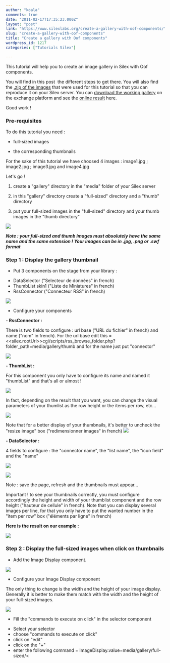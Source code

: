 ```yaml
---
author: "koala"
comments: true
date: "2011-02-17T17:35:23.000Z"
layout: "post"
link: "https://www.silexlabs.org/create-a-gallery-with-oof-components/"
slug: "create-a-gallery-with-oof-components"
title: "Create a gallery with Oof components"
wordpress_id: 1217
categories: ["Tutorials Silex"]

---
```

This tutorial will help you to create an image gallery in Silex with Oof components.

You will find in this post  the different steps to get there. You will also find the [.zip of the images](https://www.silexlabs.org/wp-content/uploads/2011/02/gallery.zip) that were used for this tutorial so that you can reproduce it on your Silex server.
You can [download the working gallery](https://www.silexlabs.org/?cat=55) on the exchange platform and see the [online result](http://silexprod.com/tutorial.gallery) here.

Good work !


### Pre-requisites


To do this tutorial you need :




  * full-sized images


  * the corresponding thumbnails


For the sake of this tutorial we have choosed 4 images : image1.jpg ; image2.jpg ; image3.jpg and image4.jpg

Let's go !

<!-- more -->


  1. create a "gallery" directory in the "media" folder of your Silex server


  2. in this "gallery" directory create a "full-sized" directory and a "thumb" directory


  3. put your full-sized images in the "full-sized" directory and your thumb images in the "thumb directory"


![](https://www.silexlabs.org/wp-content/uploads/2011/02/your-gallery-directory.png)

_**Note : your full-sized and thumb images must absolutely have the same name and the same extension ! Your images can be in .jpg, .png or .swf format**_


### Step 1 : Display the gallery thumbnail






  * Put 3 components on the stage from your library :
- DataSelector ("Selecteur de données" in french)
- ThumbList skin1 ("Liste de Miniatures" in french)
- RssConnector ("Connecteur RSS" in french)




![](https://www.silexlabs.org/wp-content/uploads/2011/02/add_oof_components1.jpg)










  * Configure your components


**- RssConnector :**

There is two fields to configure : url base ("URL du fichier" in french) and name ("nom" in french).
For the url base edit this = <<silex.rootUrl>>cgi/scripts/rss_browse_folder.php?folder_path=media/gallery/thumb and for the name just put "connector"


![](https://www.silexlabs.org/wp-content/uploads/2011/02/connector-properties1.png)




**- ThumbList :**




For this component you only have to configure its name and named it "thumbList" and that's all or almost !




![](https://www.silexlabs.org/wp-content/uploads/2011/02/thumblist-properties1.png)




In fact, depending on the result that you want, you can change the visual parameters of your thumlist as the row height or the items per row, etc...




![](https://www.silexlabs.org/wp-content/uploads/2011/02/thumblist-visual-parameters.png)




Note that for a better display of your thumbnails, it's better to uncheck the "resize image" box ("redimensionner images" in french) [![](https://www.silexlabs.org/wp-content/uploads/2011/02/resize-image-box.png)](https://www.silexlabs.org/?attachment_id=1275)




**- DataSelector :**




4 fields to configure : the "connector name", the "list name", the "icon field" and the "name"




![](https://www.silexlabs.org/wp-content/uploads/2011/02/selector-properties.png)




![](https://www.silexlabs.org/wp-content/uploads/2011/02/selector-properties-2.png)




Note : save the page, refresh and the thumbnails must appear...







Important ! to see your thumbnails correctly, you must configure accordingly the height and width of your thumblist component and the row height ("hauteur de cellule" in french). Note that you can display several images per line, for that you only have to put the wanted number in the "item per row" box ("éléments par ligne" in french)




**Here is the result on our example :**




![](https://www.silexlabs.org/wp-content/uploads/2011/02/the-thumbnails-appear.png)





### Step 2 : Display the full-sized images when click on thumbnails






  * Add the Image Display component.


![](https://www.silexlabs.org/wp-content/uploads/2011/02/add-image-display-component.jpg)




  * Configure your Image Display component


The only thing to change is the width and the height of your image display. Generally it is better to make them match with the width and the height of your full-sized images.

![](https://www.silexlabs.org/wp-content/uploads/2011/02/the-image-display-properties.png)




  * Fill the "commands to execute on click" in the selector component




- Select your selector
- choose "commands to execute on click"
- click on "edit"
- click on the "+"
- enter the following command = ImageDisplay.value=media/gallery/full-sized/<<title>>
- click on "ok"
- save and refresh your page


![](https://www.silexlabs.org/wp-content/uploads/2011/02/command-to-add-on-your-selector.png)Your gallery is done !

**Here is the result on our example :**

**![](https://www.silexlabs.org/wp-content/uploads/2011/02/gallery-image1.png) ![](https://www.silexlabs.org/wp-content/uploads/2011/02/gallery-image21.png)**

**![](https://www.silexlabs.org/wp-content/uploads/2011/02/gallery-image-3.png)**

![](https://www.silexlabs.org/wp-content/uploads/2011/02/gallery-image41.png)


### Step 3 (optional) : Load a first image automatically


For this :


- select your selector
- open the "action" toolbox
- enter the following action : onResult selectedIndex=0
- confirm
- save and refresh


![](https://www.silexlabs.org/wp-content/uploads/2011/02/action-on-the-selector.png)

The first image of your gallery appears automatically without to have to click on its thumbnail !

This tutorial is finished, but you can look at the other tutorials linked to this one :




  * [Turn your gallery into a slideshow](https://www.silexlabs.org/?p=1375)


  * [Customize your thumblist](https://www.silexlabs.org/?p=1336)




